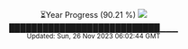 <p align="center">
⏳Year Progress (90.21 %) <img src="https://file5s.ratemyserver.net/mobs/1062.gif"><br>
███████████████████████████▁▁▁ <br>
<sub>Updated: Sun, 26 Nov 2023 06:02:44 GMT</sub>
</p>

